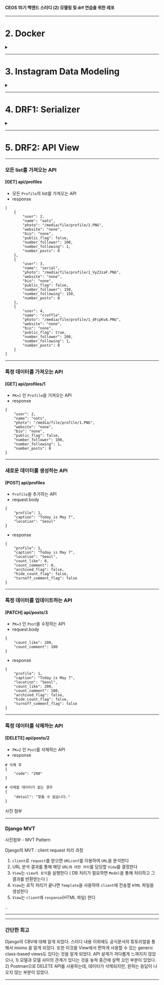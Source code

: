 #### CEOS 15기 백엔드 스터디 (2) 모델링 및 drf 연습을 위한 레포


---
# 2. Docker

<details>
<summary> </summary>
<div markdown="1">       

## Docker

## 'Docker file', 'Docker-image', 'Docker-container' 
  ![92180EDC-95C4-4CAF-B9E1-13307D9AE09A](https://user-images.githubusercontent.com/77188666/160082911-846ce296-23c1-4351-a0e7-de671be024ae.jpeg)

### (1) Dockerfile 이란?
- 필요한 최소한의 패키지를 설치하고 동작하기 위한 자신만의 설정을 담은 파일.
- 이 파일로 이미지를 생성(빌드)함

**존재이유**
- 매번 애플리케이션을 동작하는 환경을 구성하기 위해 -> `패키지 설치`,  `환경설정 과정`을 반복하는 것이 불편
- `컨테이너`에 설치하는 `패키지`,`소스코드`,`명령어`,`환경변수설정` 등을 기록한 하나의 파일 `Dockerfile`을 통해 `환경변수 및 셋팅 값 명시화`
- `Dockerfile` 빌드-> 자동`Dockerimage` 생성 -> 애플리케이션 빌드/배포 자동화

.

### (2) Docker Image 란?
- 도커 컨테이너를 구성하는 파일 시스템과 실행한 애플리케이션 설정을 하나로 합친 것  
(Docker container를 생성하는 템플릿)
- 도커 이미지는 도커 컨테이너를 생성하기 위해 반드시 필요한 파일!
- 파일명을 `Dockerfile`로 저장하면, - docker가 호출한 디렉토리 내 `Dockerfile`로 저장되어 있는 파일로 컨테이너를 생성함
- 도커 이미지는 `레이어 저장방식`으로 컨테이너를 실행하기 위한 모든 정보를 가지고 있어 용량이 큼

.

## Docker의 장점
- **쉬운 컨트롤**
- **경량화**
- **CI/CD**

#### 경량화
- VM처럼 하드웨어 emulation 기반 virtualization 과 달리 `커널을 직접 컨트롤`하는 `container`기반 `Docker`는 리소스와 기능이 제한되어 있는 환경에서도 배포 가능하도록 경량화된 application 제공

#### CI/CD
- 지속적인 통합과 자동 배포를 진행하기 위해서 서비스 운영 환경을 패키징 하는 것

### Docker Compose ?
- `다중 컨테이너` 도커 애플리케이션을 정의하고 동작하게 해주는 툴.
- 'YAML`파일로 작성( 작성된 yaml 파일로 모든 서비스들을 생성하고 시작을 하나의 명령어로 실행 )

#### docker-compose.yml
![A2C3D26E-1D1A-4068-9462-C8719AA225A4](https://user-images.githubusercontent.com/77188666/160082978-dfc08651-c3e5-471d-b4e0-8ba07daf7b45.jpeg)
  
---

</div>
</details>

---
# 3. Instagram Data Modeling

<details>
<summary> </summary>
<div markdown="1">     
  
### Django-MySQL(local) Connect

- Django project 에서 `.env` 파일 수정
```
DATABASE_NAME=
DATABASE_USER=
DATABASE_PASSWORD=
DATABASE_HOST=
DATABASE_PORT=
DATABASE_SECRET_KEY=
```
- Django Project 에서 shell `python manage.py migrate`  
- MySQl 8.0 Command Line Client
```
show databases;         # DB 목록
use `database_name`;    # DB 사용
show tables;            # 전체 Table 조회
```
- [X] MySQL Query에 `;`을 꼭 사용
- 실행 결과
![mysql2](https://user-images.githubusercontent.com/77188666/161371240-8400acac-c893-4953-8a2c-b55463a1f95a.PNG)

---
### Makemigrations, Migrate

1. models.py 수정 

2. makemigrations file 생성  
    `python manage.py makemigrations app_name --name migration_tag_name`

3. makemigrations file 로 migrate  
    `python manage.py migrate app_name {number_of_migration}`
---
### ERD (using ERDCloud)
- ERD Diagram
![CEOS15](https://user-images.githubusercontent.com/77188666/160993717-d5db4812-5d7c-400d-9075-8b9d77481bb1.png)


#### DB Model ( [api/model.py](https://github.com/yourzinc/django_rest_framework_15th/blob/yourzinc/api/models.py) 주석 참고 )
 
1. Post 게시글  
2. Comment  댓글  
3. File  이미지 파일  
4. Tag  이미지 태그  
5. Alttext  대치 텍스트  
6. Hashtag  해시태그  
7. PostLike  게시글 좋아요  
8. CommentLike  댓글 좋아요  
9. User  사용자  
10. ~~Follow  팔로우/팔로잉~~ 
---
## Relationship 
### 1:1 Relationship  
X

### 1:N Relationship  

- `User : Post`, `User : Comment`, `User : Tag`, `User : PostLike`, `User : CommentLike`  
- `Post : Comment`, `Post : File`, `Post : Hashtag`, `Post : PostLike`  
- `File : Tag`, `File : Alttext`  
- `Comment : CommentLike`  

### N:M Relationship
- `Follow : User`

---

### Django Model Data Type

####
|Data type|Django model type|MySQL DDL|
|---|---|---|
|Boolean|models.BooleanField()|bool NOT NULL|
|Date/time|models.DateField()|date NOT NULL|
|Date/time|models.DateTimeField()|datetime NOT NULL|
|Number|models.AutoField()|integer AUTO_INCREMENT NOT NULL|
|Number|models.IntegerField()|integer NOT NULL|
|Number|models.DecimalField(decimal_places=X,max_digits=Y)|numeric(X, Y) NOT NULL|
|Text|models.CharField(max_length=N)|varchar(50) NOT NULL|
|Text (Specialized)|models.FileField()|varchar(100) NOT NULL|

---
### Image File Upload with Django  

1. `POST` method => `request.FILES`

2. Django 의  model fields : `FileField`, `ImageField`  
   - `database`가 아닌 `filesystem`에 저장
   - `actual file`의 `reference`를 가지고 있는 `string field`
   - `FileField`나 `ImageField`를 지우면 `physical file`은 지우지 않고, `reference` 만 지워짐  

3. DB 에는 `FileField`, `ImageField`의 `reference url`을 저장 `[ TYPE = VARCHAR ]`   

##### Reference : https://simpleisbetterthancomplex.com/tutorial/2016/08/01/how-to-upload-files-with-django.html  

---

#### Model 의 Primary Key 설정
```
id = models.BigIntegerField()               # type 1
id = models.AutoField(primary_key=True)     # type 2 ( Automatic primary key )
```
---
## ORM Query
Django Terminal > `python manage.py shell`  
`>>> from api.models import *`

### 1. CREATE  
- Type 1
```
>>> u = User(username="yourzinc", password="password", name="Kim Ayeon", contact="01000000000", birth="0000-00-00")
>>> u.save()
>>> p = Post(user=u, caption="hello_world", location="Seoul")
>>> p.save()
```

- Type 2
```
>>> User.objects.create(username="myzinc", password="password", name="Kim Ayeon", contact="01000000000", birth="0000-00-00")
>>> Post.objects.create(user=User.objects.get(username="myzinc"), caption="goodbye_world_again", location="Seoul")
```
  
### 2. GET -all  

```
>>> User.objects.all()
>>> Post.objects.all()
```

- result
![user objects all()](https://user-images.githubusercontent.com/77188666/161371328-9ca50cbc-7901-4dac-b09f-f00e98a3a5b8.PNG)  
  
### 3. GET

```
>>> User.objects.get(id=0)      # ERROR (doesn't exist)
>>> User.objects.get(id=1)
>>> User.objects.get(id=2)
>>> User.objects.get(id=3)      # ERROR (doesn't exist)
```
- `id(primary key index)`는 1부터 count

- result
![user objects get(id)](https://user-images.githubusercontent.com/77188666/161371294-3cee271c-5f65-4842-ae35-bf7a79064e1c.PNG)

### 4. FILTER

```
>>> User.objects.filter(name="Kim Ayeon")
>>> User.objects.filter(name="Kim Ayeon").exclude(username="yourzinc")

>>> Post.objects.filter(location="Seoul").exclude(user=User.objects.get(id=1))
>>> Post.objects.filter(location="Seoul").exclude(user=User.objects.get(id=1)).exclude(caption="goodbye_world_again")
```
- exclude, include 의 연쇄적 사용
- result
![queryset exercise](https://user-images.githubusercontent.com/77188666/161371388-47721a98-be40-41d4-9ace-f2cdfb4b50c1.PNG)
  

#### Extra : Python return format

Post
```
    def __str__(self):
        return "{} {} {}".format(self.created_at, self.user.username, self.caption)
        # 출력 형식 = 생성일 + user_id + 내용
```

User
```
    def __str__(self):
        return "{} {}".format(self.id, self.username)
        # 출력 형식 = id + user_id
```

### 회고
```
MySQL은 RDBMS으로 Model을 만들 때, Fields와 Key에 대해 명확히 정의해야 한다는 것을 알게 되었다. 

Model을 정의한 후 Relation을 정의할 때 1:1, 1:N, N:M로 나눌 때 다시 Model을 수정하기도 했다.
Model은 한번에 완벽하게 정의 할 수 없는 것을 깨닫고, 새로운 Model이 추가될 때마다 기존의 Model과의 관계성을
고려해야 함을 알게 되었다.

Django에서, SQl문을 대신한 ORM Query들이 편하게 느껴졌다

이전에는 user가 upload한 file이 DB에 바로 저장이 된다고 알았는데,
그게 아닌, file의 위치가 VARCHAR type으로 DB에 저장되는 것을 알게 되었다.

PC와 mobile app으로 Instagram을 들어가 service가 어떻게 작동하는지 분석하고, 실제 DB를 구현하는 과정에서
1. 생각보다 엄청나게 많은 정보를 너무나 빠르게 처리하고 있다는 것,
2. DB의 Size가 가늠이 되지 않을 정도로 크다는 것,
3. 보기엔 단순하지만 실제 완벽한 모델링으로 구현하기 어렵다는 것을
을 알게 되었다.

특히 게시글에 첨부하는 사진 파일과 동영상 파일을 
1. 하나의 Model로 정의하려고 했고,
2. 따로 구분하여 Model을 정의하려고 했지만,

두 방법에 모두 난항을 겪어 결국 사진 파일 모델만 작성했다.

-1 하나의 model로 정의하려고 할 때 어려운 점은 video 항목만 가지고 있는 `is_muted`, `init_image`, `is_reels` 등의 설정 때문이다
-2 따로 구분하여 Model로 정의하려고 할 때 어려운 점은 하나의 post에는 반드시 하나 이상의 file이 첨부되어야 한다는 점이다.
image file과 video file 중 하나 이상의 file을 첨부해야 한다는 것에 설계에 어려움을 겪었다.
```
</div>
</details>

---
# 4. DRF1: Serializer

<details>
<summary> </summary>
<div markdown="1">      

## DRF
Django REST Framework

## Serializer

Serializers allow complex data such as `querysets and model instances` to be converted to `native Python datatypes` that can then be easily rendered into `JSON`, `XML` or `other content types`.  
Serializers also provide `deserialization`, allowing parsed data to be converted back into complex types, after first validating the incoming data.

## Tutorial 1: Serialization
https://www.django-rest-framework.org/tutorial/1-serialization/#tutorial-1-serialization

### 1. model : DB 모델 인스턴스 만들기
- snippets/models.py

```
class Snippet(models.Model):
    created = models.DateTimeField(auto_now_add=True)
    title = models.CharField(max_length=100, blank=True, default='')
    code = models.TextField()
    linenos = models.BooleanField(default=False)
    language = models.CharField(choices=LANGUAGE_CHOICES, default='python', max_length=100)
    style = models.CharField(choices=STYLE_CHOICES, default='friendly', max_length=100)

    class Meta:
        ordering = ['created']
```  

### 2. ModelSerializers : ModelSerializers 만들기 
- snippets/serializers.py

```
class SnippetSerializer(serializers.ModelSerializer):
    class Meta:
        model = Snippet
        fields = ['id', 'title', 'code', 'linenos', 'language', 'style']

```  

### 3. Views : View 만들기 
- snippets/views.py

```
def snippet_list(request):
    if request.method == 'GET':
        snippets = Snippet.objects.all()
        serializer = SnippetSerializer(snippets, many=True)
        return JsonResponse(serializer.data, safe=False)

    elif request.method == 'POST':
        data = JSONParser().parse(request)
        serializer = SnippetSerializer(data=data)
        if serializer.is_valid():
            serializer.save()
            return JsonResponse(serializer.data, status=201)
        return JsonResponse(serializer.errors, status=400)
```
```
def snippet_detail(request, pk):
    try:
        snippet = Snippet.objects.get(pk=pk)
    except Snippet.DoesNotExist:
        return HttpResponse(status=404)

    if request.method == 'GET':
        serializer = SnippetSerializer(snippet)
        return JsonResponse(serializer.data)

    elif request.method == 'PUT':
        data = JSONParser().parse(request)
        serializer = SnippetSerializer(snippet, data=data)
        if serializer.is_valid():
            serializer.save()
            return JsonResponse(serializer.data)
        return JsonResponse(serializer.errors, status=400)

    elif request.method == 'DELETE':
        snippet.delete()
        return HttpResponse(status=204)
```

### 4. Urlconf : Url 설정하기
- snippets/urls.py : snippets -> local url
```
urlpatterns = [
    path('snippets/', views.snippet_list),
    path('snippets/<int:pk>/', views.snippet_detail),
]
```
- tutorial/urls.py : tutorial -> snippets
```
urlpatterns = [
    path('', include('snippets.urls')),
]
```

## HW 1 : INSERT Data

### Django Admin Page

1. 관리자 계정 설정
`python manage.py createsuperuser`

2. `admin.py` 수정
```
class PostAdmin(admin.ModelAdmin):
    list_display = ('profile', 'caption', 'count_like', 'count_comment')

class ProfileAdmin(admin.ModelAdmin):
    list_display = ('user', 'name', 'number_follower', 'number_following')

admin.site.register(Profile, ProfileAdmin)
admin.site.register(Post, PostAdmin)
```


2-1 `models.py` 수정
```
class Post(CommonInfo):                                             # 게시글
    ...

    class Meta:
        managed = True
        verbose_name = 'Post'
        verbose_name_plural = 'Posts'
        
class Profile(CommonInfo):                                          # 프로필                
    ...
    
    class Meta:
        managed = True
        verbose_name = 'Profile'
        verbose_name_plural = 'Profiles'
```
3. `127.0.0.1:8000/admin` admin login

![may2](https://user-images.githubusercontent.com/77188666/166111205-890a2f06-657a-41dc-94c5-231cf18bbc11.PNG)

### Profile Model
```
class Profile(CommonInfo):                                              # 프로필
    user = models.OneToOneField(User, on_delete=models.CASCADE)         # FK (user_id)
    name = models.CharField(max_length=30)                              # 이름
    photo = models.FileField(upload_to='file/profile/', null=True)      # 프로필 사진 저장 위치
    website = models.CharField(max_length=320)                          # Website
    bio = models.CharField(max_length=150)                              # Bio
    public_flag = models.BooleanField(default=False)                    # 공개 계정
    number_follower = models.IntegerField(default=0)                    # 팔로워 수
    number_following = models.IntegerField(default=0)                   # 팔로잉 수
    number_posts = models.IntegerField(default=0)                       # 게시글 수

    class Meta:
        managed = True
        verbose_name = 'Profile'
        verbose_name_plural = 'Profiles'
```

![may1](https://user-images.githubusercontent.com/77188666/166110989-e5eadf12-102a-46d7-96ce-0a68f5e8de93.PNG)


## HW 2 : /GET/ API 
```
def profile_list(request):
    if request.method == 'GET':
        profiles = Profile.objects.all()
        serializer = ProfileSerializer(profiles, many=True)
        return JsonResponse(serializer.data)
    ...
```


## HW 3 : /POST/ API 
```
def profile_list(request):
    
    ...
    elif request.method == 'POST':
        data = JSONParser().parse(request)
        serializer = ProfileSerializer(data=data)
        if serializer.is_valid():
            serializer.save()
            return JsonResponse(serializer.data, status=201)
        return JsonResponse(serializer.errors, status=400)
```

</div>
</details>

---

# 5. DRF2: API View

---

### 모든 list를 가져오는 API
#### [GET] api/profiles
- 모든 `Profile`의 list를 가져오는 API
- response
```
[
    {
        "user": 2,
        "name": "oats",
        "photo": "/media/file/profile/1.PNG",
        "website": "none",
        "bio": "none",
        "public_flag": false,
        "number_follower": 100,
        "number_following": 1,
        "number_posts": 0
    },
    {
        "user": 3,
        "name": "serial",
        "photo": "/media/file/profile/1_VyZJzaF.PNG",
        "website": "none",
        "bio": "none",
        "public_flag": false,
        "number_follower": 150,
        "number_following": 150,
        "number_posts": 0
    },
    {
        "user": 4,
        "name": "croffle",
        "photo": "/media/file/profile/1_dFcpKvA.PNG",
        "website": "none",
        "bio": "none",
        "public_flag": true,
        "number_follower": 200,
        "number_following": 1,
        "number_posts": 0
    }
]
```

---

### 특정 데이터를 가져오는 API
#### [GET] api/profiles/1
- `PK=1` 인 `Profile`을 가져오는 API
- response
```
{
    "user": 2,
    "name": "oats",
    "photo": "/media/file/profile/1.PNG",
    "website": "none",
    "bio": "none",
    "public_flag": false,
    "number_follower": 100,
    "number_following": 1,
    "number_posts": 0
}
```

---

### 새로운 데이터를 생성하는 API
#### [POST] api/profiles
- `Profile`을 추가하는 API
- request.body
```
{
    "profile": 1,
    "caption": "Today is May 7",
    "location": "Seoul"
}
```
- response
```
{
    "profile": 1,
    "caption": "Today is May 7",
    "location": "Seoul",
    "count_like": 0,
    "count_comment": 0,
    "archived_flag": false,
    "hide_count_flag": false,
    "turnoff_comment_flag": false
}
```
---

### 특정 데이터를 업데이트하는 API
#### [PATCH] api/posts/3
- `PK=3` 인 `Post`을 수정하는 API
- request.body
```
{
    "count_like": 200,
    "count_comment": 100
}
```
- response
```
{
    "profile": 1,
    "caption": "Today is May 7",
    "location": "Seoul",
    "count_like": 200,
    "count_comment": 100,
    "archived_flag": false,
    "hide_count_flag": false,
    "turnoff_comment_flag": false
}
```
---

### 특정 데이터를 삭제하는 API
#### [DELETE] api/posts/2
- `PK=2` 인 `Post`를 삭제하는 API
- response
```
# 삭제 후
{
    "code": "200"
}

# 삭제할 데이터가 없는 경우
{
    "detail": "찾을 수 없습니다."
}
```

사진 첨부

---

### Django MVT
사진첨부 - MVT Pattern

Django의 MVT : client request 처리 과정

1. `client`로 `request`를 받으면 `URLconf`를 이용하여 `URL`을 분석한다
2. URL 분석 결과를 통해 해당 `URL에 대한 처리`를 담당할 `View`를 결정한다
3. `View`는 `view의 로직`을 실행한다
   ( DB 처리가 필요하면 `Model`을 통해 처리하고 그 결과를 반환받는다 )
4. `View`는 로직 처리가 끝나면 `Template`을 사용하여 `client`에 전송할 `HTML` 파일을 생성한다
5. `View`는 `client`에 `response`(HTML 파일) 한다

..

---

---
### 간단한 회고

Django의 CBV에 대해 알게 되었다. 스터디 내용 이외에도 공식문서의 튜토리얼을 통해서
mixins 을 알게 되었다. 또한 이것을 View에서 편하게 사용할 수 있는 generic class-based views도 있다는 것을 알게 되었다.
API 설계가 까다롭게 느껴지지 않았으나, 1) 모델과 모델 사이의 관계가 있다는 것을 놓쳐 중간에 살짝 꼬인 부분이 있었다. 2) Postman으로 DELETE API를 사용하는데, 데이터가 삭제되지만, 원하는 응답이 나오지 않는 부분이 있었다.


---